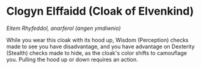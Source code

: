 # Clogyn Elffaidd (Cloak of Elvenkind)

*Eitem Rhyfeddol, anarferol (angen ymdiwnio)*

While you wear this cloak with its hood up, Wisdom (Perception) checks made to see you have disadvantage, and you have advantage on Dexterity (Stealth) checks made to hide, as the cloak's color shifts to camouflage you. Pulling the hood up or down requires an action.